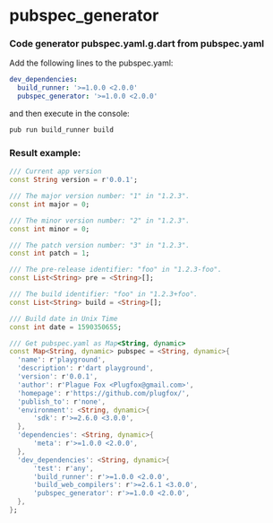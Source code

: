 # pubspec_generator  
  
### Code generator pubspec.yaml.g.dart from pubspec.yaml  
  
Add the following lines to the pubspec.yaml:  
```yaml
dev_dependencies:
  build_runner: '>=1.0.0 <2.0.0'
  pubspec_generator: '>=1.0.0 <2.0.0'
```
  
and then execute in the console:  
```bash
pub run build_runner build
```
  
### Result example:  
```dart
/// Current app version
const String version = r'0.0.1';

/// The major version number: "1" in "1.2.3".
const int major = 0;

/// The minor version number: "2" in "1.2.3".
const int minor = 0;

/// The patch version number: "3" in "1.2.3".
const int patch = 1;

/// The pre-release identifier: "foo" in "1.2.3-foo".
const List<String> pre = <String>[];

/// The build identifier: "foo" in "1.2.3+foo".
const List<String> build = <String>[];

/// Build date in Unix Time
const int date = 1590350655;

/// Get pubspec.yaml as Map<String, dynamic>
const Map<String, dynamic> pubspec = <String, dynamic>{
  'name': r'playground',
  'description': r'dart playground',
  'version': r'0.0.1',
  'author': r'Plague Fox <Plugfox@gmail.com>',
  'homepage': r'https://github.com/plugfox/',
  'publish_to': r'none',
  'environment': <String, dynamic>{
      'sdk': r'>=2.6.0 <3.0.0',
  },
  'dependencies': <String, dynamic>{
      'meta': r'>=1.0.0 <2.0.0',
  },
  'dev_dependencies': <String, dynamic>{
      'test': r'any',
      'build_runner': r'>=1.0.0 <2.0.0',
      'build_web_compilers': r'>=2.6.1 <3.0.0',
      'pubspec_generator': r'>=1.0.0 <2.0.0',
  },
};
```
  